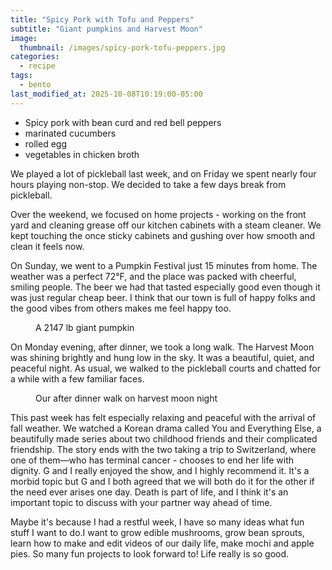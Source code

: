 ```yaml
---
title: "Spicy Pork with Tofu and Peppers"
subtitle: "Giant pumpkins and Harvest Moon"
image: 
  thumbnail: /images/spicy-pork-tofu-peppers.jpg
categories:
  - recipe
tags:
  - bento
last_modified_at: 2025-10-08T10:19:00-05:00
---
```


* Spicy pork with bean curd and red bell peppers
* marinated cucumbers
* rolled egg
* vegetables in chicken broth

We played a lot of pickleball last week, and on Friday we spent nearly four hours playing non-stop. We decided to take a few days break from pickleball. 

Over the weekend, we focused on home projects - working on the front yard and cleaning grease off our kitchen cabinets with a steam cleaner. We kept touching the once sticky cabinets and gushing over how smooth and clean it feels now.

On Sunday, we went to a Pumpkin Festival just 15 minutes from home. The weather was a perfect 72°F, and the place was packed with cheerful, smiling people. The beer we had that tasted especially good even though it was just regular cheap beer. I think that our town is full of happy folks and the good vibes from others makes me feel happy too.

<figure>
  <a href="#"><img src="{{ '/images/giant-pumpkins.jpg' | absolute_url }}" alt=""></a>
  <figcaption>A 2147 lb giant pumpkin</figcaption>
</figure> 

On Monday evening, after dinner, we took a long walk. The Harvest Moon was shining brightly and hung low in the sky. It was a beautiful, quiet, and peaceful night. As usual, we walked to the pickleball courts and chatted for a while with a few familiar faces.

<figure>
  <a href="#"><img src="{{ '/images/harvest-moon.jpg' | absolute_url }}" alt=""></a>
  <figcaption>Our after dinner walk on harvest moon night</figcaption>
</figure>

This past week has felt especially relaxing and peaceful with the arrival of fall weather. We watched a Korean drama called You and Everything Else, a beautifully made series about two childhood friends and their complicated friendship. The story ends with the two taking a trip to Switzerland, where one of them—who has terminal cancer - chooses to end her life with dignity. G and I really enjoyed the show, and I highly recommend it. It's a morbid topic but G and I both agreed that we will both do it for the other if the need ever arises one day. Death is part of life, and I think it's an important topic to discuss with your partner way ahead of time. 

Maybe it's because I had a restful week, I have so many ideas what fun stuff I want to do.I want to grow edible mushrooms, grow bean sprouts, learn how to make and edit videos of our daily life, make mochi and apple pies. So many fun projects to look forward to! Life really is so good.


